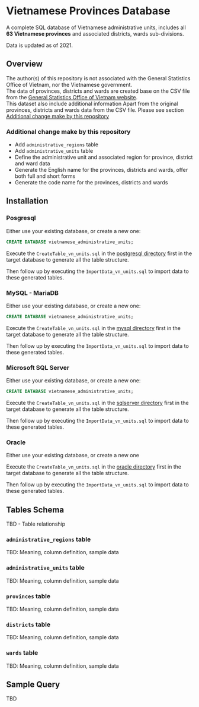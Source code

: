 # Vietnamese Provinces Database

A complete SQL database of Vietnamese administrative units, includes all **63 Vietnamese provinces** and associated districts, wards sub-divisions.

Data is updated as of 2021.

## Overview

The author(s) of this repository is not associated with the General Statistics Office of Vietnam, nor the Vietnamese government.  
The data of provinces, districts and wards are created base on the CSV file from the [General Statistics Office of Vietnam website](https://www.gso.gov.vn/phuong-phap-thong-ke/danh-muc/don-vi-hanh-chinh/).  
This dataset also include additional information Apart from the original provinces, districts and wards data from the CSV file. Please see section [Additional change make by this repository](#additional-change-make-by-this-repository)

### Additional change make by this repository

- Add `administrative_regions` table
- Add `administrative_units` table
- Define the administrative unit and associated region for province, district and ward data
- Generate the English name for the provinces, districts and wards, offer both full and short forms
- Generate the code name for the provinces, districts and wards

## Installation

### Posgresql

Either use your existing database, or create a new one:

```sql
CREATE DATABASE vietnamese_administrative_units;
```

Execute the `CreateTable_vn_units.sql` in the [postgresql directory](postgresql) first in the target database to generate all the table structure.

Then follow up by executing the `ImportData_vn_units.sql` to import data to these generated tables.


### MySQL - MariaDB

Either use your existing database, or create a new one:

```sql
CREATE DATABASE vietnamese_administrative_units;
```

Execute the `CreateTable_vn_units.sql` in the [mysql directory](mysql) first in the target database to generate all the table structure.

Then follow up by executing the `ImportData_vn_units.sql` to import data to these generated tables.


### Microsoft SQL Server

Either use your existing database, or create a new one:

```sql
CREATE DATABASE vietnamese_administrative_units;
```

Execute the `CreateTable_vn_units.sql` in the [sqlserver directory](sqlserver) first in the target database to generate all the table structure.

Then follow up by executing the `ImportData_vn_units.sql` to import data to these generated tables.

### Oracle

Either use your existing database, or create a new one

Execute the `CreateTable_vn_units.sql` in the [oracle directory](oracle) first in the target database to generate all the table structure.

Then follow up by executing the `ImportData_vn_units.sql` to import data to these generated tables.

## Tables Schema
TBD - Table relationship
### `administrative_regions` table


TBD: Meaning, column definition, sample data

### `administrative_units` table

TBD: Meaning, column definition, sample data

### `provinces` table

TBD: Meaning, column definition, sample data

### `districts` table

TBD: Meaning, column definition, sample data

### `wards` table

TBD: Meaning, column definition, sample data

## Sample Query

TBD
